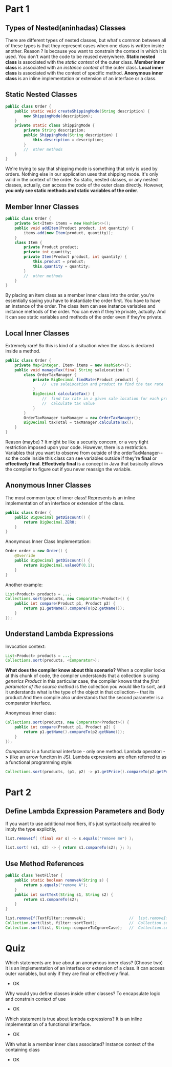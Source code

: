 # Part 1

## Types of Nested(aninhadas) Classes

There are different types of nested classes, but what's common between all of these types is that they represent cases when one class is written inside another.
Reason ? Is because you want to constrain the context in which it is used. You don't want the code to be reused everywhere.
**Static nested class** is associated with the _static context_ of the outer class.
**Member inner class** is associated with an _instance context_ of the outer class.
**Local inner class** is associated with the context of specific method.
**Anonymous inner class** is an inline implementation or extension of an interface or a class.

## Static Nested Classes

```java
public class Order {
    public static void createShippingMode(String description) {
        new ShippingMode(description);
    }
    private static class ShippingMode {
        private String description;
        public ShippingMode(String description) {
            this.description = description;
        }
        //  other methods
    }
}
```

We're trying to say that shipping mode is something that only is used by orders. Nothing else in our application uses that shipping mode. It's only valid in the context of the order.
So static, nested classes, or any nested classes, actually, can access the code of the outer class directly. However, **you only see static methods and static variables of the order**.

## Member Inner Classes

```java
public class Order {
    private Set<Item> items = new HashSet<>();
    public void addItem(Product product, int quantity) {
        items.add(new Item(product, quantity));
    }
    class Item {
        private Product product;
        private int quantity;
        private Item(Product product, int quantity) {
            this.product = product;
            this.quantity = quantity;
        }
        //  other methods
    }
}
```

By placing an item class as a member inner class into the order, you're essentially saying you have to instantiate the order first. You have to have an instance of the order.
The class item can see instance variables and instance methods of the order. You can even if they're private, actually. And it can see static variables and methods of the order even if they're private.

## Local Inner Classes

Extremely rare!
So this is kind of a situation when the class is declared inside a method.

```java
public class Order {
    private Map<Integer, Item> items = new HashSet<>();
    public void manageTax(final String saleLocation) {
        class OrderTaxManager {
            private BigDecimal findRate(Product product) {
                //  use saleLocation and product to find the tax rate
            }
            BigDecimal calculateTax() {
                //  find tax rate in a given sale location for each product
                //  calculate tax value
            }
        }
        OrderTaxManager taxManager = new OrderTaxManager();
        BigDecimal taxTotal = taxManager.calculateTax();
    }
}
```

Reason (maybe) ? It might be like a security concern, or a very tight restriction imposed upon your code.
However, there is a restriction. Variables that you want to observe from outside of the orderTaxManager-- so the code inside this class can see variables outside if they're **final** or **effectively final**.
**Effectively final** is a concept in Java that basically allows the compiler to figure out if you never reassign the variable.

## Anonymous Inner Classes

The most common type of inner class!
Represents is an inline implementation of an interface or extension of the class.

```java
public class Order {
    public BigDecimal getDiscount() {
        return BigDecimal.ZERO;
    }
}
```

Anonymous Inner Class Implementation:

```java
Order order = new Order() {
    @Override
    public BigDecimal getDiscount() {
        return BigDecimal.valueOf(0.1);
    }
}
```

Another example:

```java
List<Product> products = ...;
Collections.sort(products, new Comparator<Product>() {
    public int compare(Product p1, Product p2) {
        return p1.getName().compareTo(p2.getName());
    }
});
```


## Understand Lambda Expressions

Invocation context:

```java
List<Product> products = ...;
Collections.sort(products, <Comparator>);
```

**What does the compiler know about this scenario?** When a compiler looks at this chunk of code, the compiler understands that a collection is using _generics Product_ in this particular case, the compiler knows that the _first parameter of the source method_ is the collection you would like to sort, and it understands what is the type of the object in that collection-- that its product.And then compile also understands that the second parameter is a comparator interface.

Anonymous inner class:

```java
Collections.sort(products, new Comparator<Product>() {
    public int compare(Product p1, Product p2) {
        return p1.getName().compareTo(p2.getName());
    }
});
```

_Comparator_ is a functional interface - only one method.
Lambda operator: **->** (like an arrow funciton in JS).
Lambda expressions are often referred to as a functional programming style:

```java
Collections.sort(products, (p1, p2) -> p1.getPrice().compareTo(p2.getPrice()) );
```



# Part 2

## Define Lambda Expression Parameters and Body

If you want to use additional modifiers, it's just syntactically required to imply the type explicitly,

```java
list.removeIf( (final var s) -> s.equals("remove me") );
```

```java
list.sort( (s1, s2) -> { return s1.compareTo(s2); }; );
```

## Use Method References

```java
public class TextFilter {
    public static boolean removeA(String s) {
        return s.equals("remove A");
    }
    public int sortText(String s1, String s2) {
        return s1.compareTo(s2);
    }
}
```

```java
list.removeIf(TextFilter::removeA);                   //  list.removeIf(s -> TextFilter.removeA(s));
Collection.sort(list, filter::sortText);              //  Collection.sort(list, (s1, s2) -> filter.sortText(s1, s2));
Collection.sort(list, String::compareToIgnoreCase);   //  Collection.sort(list, (s1, s2) -> s1.compareToIgnoreCase(s2));
```



# Quiz

Which statements are true about an anonymous inner class? (Choose two)
It is an implementation of an interface or extension of a class.
It can access outer variables, but only if they are final or effectively final.
- OK

Why would you define classes inside other classes?
To encapsulate logic and constrain context of use
- OK

Which statement is true about lambda expressions?
It is an inline implementation of a functional interface.
- OK

With what is a member inner class associated?
Instance context of the containing class
- OK